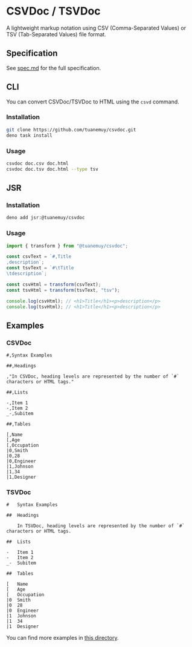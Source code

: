 # CSVDoc / TSVDoc

A lightweight markup notation using CSV (Comma-Separated Values) or TSV (Tab-Separated Values) file format.

## Specification

See [spec.md](https://github.com/tuanemuy/csvdoc/blob/main/docs/spec.md) for the full specification.

## CLI

You can convert CSVDoc/TSVDoc to HTML using the `csvd` command.

### Installation

```bash
git clone https://github.com/tuanemuy/csvdoc.git
deno task install
```

### Usage

```bash
csvdoc doc.csv doc.html
csvdoc doc.tsv doc.html --type tsv
```

## JSR

### Installation

```bash
deno add jsr:@tuanemuy/csvdoc
```

### Usage

```ts
import { transform } from "@tuanemuy/csvdoc";

const csvText = `#,Title
,description`;
const tsvText = `#\tTitle
\tdescription`;

const csvHtml = transform(csvText);
const tsvHtml = transform(tsvText, "tsv");

console.log(csvHtml); // <h1>Title</h1><p>description</p>
console.log(tsvHtml); // <h1>Title</h1><p>description</p>
```

## Examples

### CSVDoc

```csv
#,Syntax Examples

##,Headings

,"In CSVDoc, heading levels are represented by the number of `#` characters or HTML tags."

##,Lists

-,Item 1
-,Item 2
_-,Subitem

##,Tables

[,Name
[,Age
[,Occupation
|0,Smith
|0,28
|0,Engineer
|1,Johnson
|1,34
|1,Designer
```

### TSVDoc

```tsv
#	Syntax Examples

##	Headings

	In TSVDoc, heading levels are represented by the number of `#` characters or HTML tags.

##	Lists

-	Item 1
-	Item 2
_-	Subitem

##	Tables

[	Name
[	Age
[	Occupation
|0	Smith
|0	28
|0	Engineer
|1	Johnson
|1	34
|1	Designer
```

You can find more examples in [this directory](https://github.com/tuanemuy/csvdoc/blob/main/examples).
